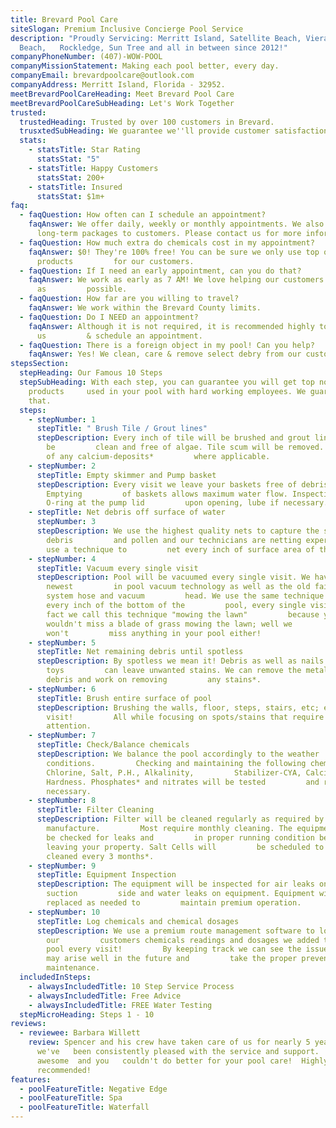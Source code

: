 ```yaml
---
title: Brevard Pool Care
siteSlogan: Premium Inclusive Concierge Pool Service
description: "Proudly Servicing: Merritt Island, Satellite Beach, Viera, Cocoa
  Beach,   Rockledge, Sun Tree and all in between since 2012!"
companyPhoneNumber: (407)-WOW-POOL
companyMissionStatement: Making each pool better, every day.
companyEmail: brevardpoolcare@outlook.com
companyAddress: Merritt Island, Florida - 32952.
meetBrevardPoolCareHeading: Meet Brevard Pool Care
meetBrevardPoolCareSubHeading: Let's Work Together
trusted:
  trustedHeading: Trusted by over 100 customers in Brevard.
  trusxtedSubHeading: We guarantee we''ll provide customer satisfaction!
  stats:
    - statsTitle: Star Rating
      statsStat: "5"
    - statsTitle: Happy Customers
      statsStat: 200+
    - statsTitle: Insured
      statsStat: $1m+
faq:
  - faqQuestion: How often can I schedule an appointment?
    faqAnswer: We offer daily, weekly or monthly appointments. We also offer select
      long-term packages to customers. Please contact us for more information.
  - faqQuestion: How much extra do chemicals cost in my appointment?
    faqAnswer: $0! They're 100% free! You can be sure we only use top quality
      products         for our customers.
  - faqQuestion: If I need an early appointment, can you do that?
    faqAnswer: We work as early as 7 AM! We love helping our customers as early
      as         possible.
  - faqQuestion: How far are you willing to travel?
    faqAnswer: We work within the Brevard County limits.
  - faqQuestion: Do I NEED an appointment?
    faqAnswer: Although it is not required, it is recommended highly to contact
      us         & schedule an appointment.
  - faqQuestion: There is a foreign object in my pool! Can you help?
    faqAnswer: Yes! We clean, care & remove select debry from our customer's pools!
stepsSection:
  stepHeading: Our Famous 10 Steps
  stepSubHeading: With each step, you can guarantee you will get top notch
    products     used in your pool with hard working employees. We guarantee
    that.
  steps:
    - stepNumber: 1
      stepTitle: " Brush Tile / Grout lines"
      stepDescription: Every inch of tile will be brushed and grout lines will
        be         clean and free of algae. Tile scum will be removed. Removal
        of any calcium-deposits*         where applicable.
    - stepNumber: 2
      stepTitle: Empty skimmer and Pump basket
      stepDescription: Every visit we leave your baskets free of debris.
        Emptying         of baskets allows maximum water flow. Inspection of
        O-ring at the pump lid         upon opening, lube if necessary.
    - stepTitle: Net debris off surface of water
      stepNumber: 3
      stepDescription: We use the highest quality nets to capture the smallest
        debris         and pollen and our technicians are netting experts! We
        use a technique to         net every inch of surface area of the water.
    - stepNumber: 4
      stepTitle: Vacuum every single visit
      stepDescription: Pool will be vacuumed every single visit. We have the
        newest         in pool vacuum technology as well as the old faithful
        system hose and vacuum         head. We use the same technique to vacuum
        every inch of the bottom of the         pool, every single visit. A fun
        fact we call this technique "mowing the lawn"         because you
        wouldn't miss a blade of grass mowing the lawn; well we
        won't         miss anything in your pool either!
    - stepNumber: 5
      stepTitle: Net remaining debris until spotless
      stepDescription: By spotless we mean it! Debris as well as nails or metal
        toys         can leave unwanted stains. We can remove the metal or
        debris and work on removing         any stains*.
    - stepNumber: 6
      stepTitle: Brush entire surface of pool
      stepDescription: Brushing the walls, floor, steps, stairs, etc; every
        visit!         All while focusing on spots/stains that require more
        attention.
    - stepNumber: 7
      stepTitle: Check/Balance chemicals
      stepDescription: We balance the pool accordingly to the weather
        conditions.         Checking and maintaining the following chemicals
        Chlorine, Salt, P.H., Alkalinity,         Stabilizer-CYA, Calcium
        Hardness. Phosphates* and nitrates will be tested         and removed as
        necessary.
    - stepNumber: 8
      stepTitle: Filter Cleaning
      stepDescription: Filter will be cleaned regularly as required by the
        manufacture.         Most require monthly cleaning. The equipment will
        be checked for leaks and         in proper running condition before
        leaving your property. Salt Cells will         be scheduled to be
        cleaned every 3 months*.
    - stepNumber: 9
      stepTitle: Equipment Inspection
      stepDescription: The equipment will be inspected for air leaks on the
        suction         side and water leaks on equipment. Equipment will be
        replaced as needed to         maintain premium operation.
    - stepNumber: 10
      stepTitle: Log chemicals and chemical dosages
      stepDescription: We use a premium route management software to log all
        our         customers chemicals readings and dosages we added to your
        pool every visit!         By keeping track we can see the issues that
        may arise well in the future and         take the proper preventative
        maintenance.
  includedInSteps:
    - alwaysIncludedTitle: 10 Step Service Process
    - alwaysIncludedTitle: Free Advice
    - alwaysIncludedTitle: FREE Water Testing
  stepMicroHeading: Steps 1 - 10
reviews:
  - reviewee: Barbara Willett
    review: Spencer and his crew have taken care of us for nearly 5 years and
      we've   been consistently pleased with the service and support.  They are
      awesome  and you   couldn't do better for your pool care!  Highly
      recommended!
features:
  - poolFeatureTitle: Negative Edge
  - poolFeatureTitle: Spa
  - poolFeatureTitle: Waterfall
---
```

